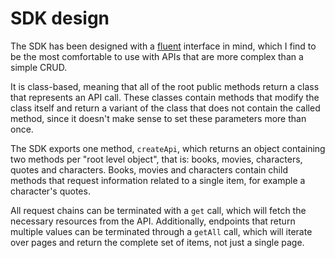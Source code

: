 # SDK design

The SDK has been designed with a [fluent](https://en.wikipedia.org/wiki/Fluent_interface) interface in mind, which I find to be the most comfortable to use with APIs that are more complex than a simple CRUD.

It is class-based, meaning that all of the root public methods return a class that represents an API call. These classes contain methods that modify the class itself and return a variant of the class that does not contain the called method, since it doesn't make sense to set these parameters more than once.

The SDK exports one method, `createApi`, which returns an object containing two methods per "root level object", that is: books, movies, characters, quotes and characters. Books, movies and characters contain child methods that request information related to a single item, for example a character's quotes.

All request chains can be terminated with a `get` call, which will fetch the necessary resources from the API. Additionally, endpoints that return multiple values can be terminated through a `getAll` call, which will iterate over pages and return the complete set of items, not just a single page.